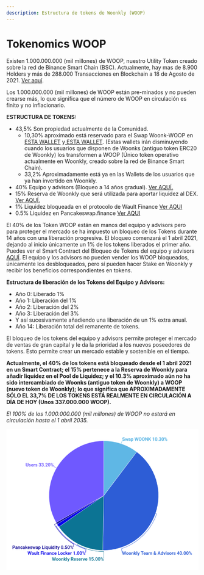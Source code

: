 ```yaml
---
description: Estructura de tokens de Woonkly (WOOP)
---
```


# Tokenomics WOOP

Existen 1.000.000.000 \(mil millones\) de WOOP, nuestro Utility Token creado sobre la red de Binance Smart Chain \(BSC\). Actualmente, hay mas de 8.900 Holders y más de 288.000 Transacciones en Blockchain a 18 de Agosto de 2021. [Ver aquí](https://bscscan.com/token/0x8b303d5bbfbbf46f1a4d9741e491e06986894e18).

Los 1.000.000.000 \(mil millones\) de WOOP están pre-minados y no pueden crearse más, lo que significa que el número de WOOP en circulación es finito y no inflacionario.

**ESTRUCTURA DE TOKENS:**

* 43,5% Son propiedad actualmente de la Comunidad.
  * 10,30% aproximado está reservado para el Swap Woonk-WOOP en[ ESTA WALLET](https://bscscan.com/address/0xE7F0c9ac0869B42d37A0a73bD477068e317f42E3) y[ ESTA WALLET](https://bscscan.com/address/0xb6cc7004ffff12bb8d6599aca140799e0f55a6c2). \(Estas wallets irán disminuyendo cuando los usuarios que disponen de Woonks \(antiguo token ERC20 de Woonkly\) los transformen a WOOP \(Único token operativo actualmente en Woonkly, creado sobre la red de Binance Smart Chain\).
  * 33,2% Aproximadamente está ya en las Wallets de los usuarios que ya han invertido en Woonkly.
* 40% Equipo y advisors \(Bloqueo a 14 años gradual\). [Ver AQUÍ.](https://bscscan.com/address/0xcd10B782bb32Cb673b7Fe2E8C9Ec9AeD8f14e8ad)
* 15% Reserva de Woonkly que será utilizada para aportar liquidez al DEX. [Ver AQUÍ.](https://bscscan.com/address/0xba16ae114d1914d1774715a3a553868551250a99)
* 1% Liquidez bloqueada en el protocolo de Wault Finance [Ver AQUI](https://locker.wault.finance/)
* 0.5% Liquidez en Pancakeswap.finance [Ver AQUI](https://bscscan.com/token/0x8b303d5bbfbbf46f1a4d9741e491e06986894e18?a=0x8061ca0d138f371ffd060f9fe7f742e95ceb162e)

El 40% de los Token WOOP están en manos del equipo y advisors pero para proteger el mercado se ha impuesto un bloqueo de los Tokens durante 14 años con una liberación progresiva. El bloqueo comenzará el 1 abril 2021, dejando al inicio únicamente un 1% de los tokens liberados el primer año. Puedes ver el Smart Contract del Bloqueo de Tokens del equipo y advisors [AQUÍ](https://github.com/Woonkly/STAKESmartContractPreRelease/blob/main/Investing.sol). El equipo y los advisors no pueden vender los WOOP bloqueados, únicamente los desbloqueados, pero sí pueden hacer Stake en Woonkly y recibir los beneficios correspondientes en tokens.

**Estructura de liberación de los Tokens del Equipo y Advisors:**

* Año 0: Liberado 1%
* Año 1: Liberación del 1%
* Año 2: Liberación del 2%
* Año 3: Liberación del 3%
* Y así sucesivamente añadiendo una liberación de un 1% extra anual.
* Año 14: Liberación total del remanente de tokens.

El bloqueo de los tokens del equipo y advisors permite proteger el mercado de ventas de gran capital y le da la prioridad a los nuevos poseedores de tokens. Esto permite crear un mercado estable y sostenible en el tiempo.

**Actualmente, el 40% de los tokens está bloqueado desde el 1 abril 2021 en un Smart Contract; el 15% pertenece a la Reserva de Woonkly para añadir liquidez en el Pool de Liquidez; y el 10.3% aproximado aún no ha sido intercambiado de Woonks \(antiguo token de Woonkly\) a WOOP \(nuevo token de Woonkly\); lo que significa que APROXIMADAMENTE SÓLO EL 33,7% DE LOS TOKENS ESTÁ REALMENTE EN CIRCULACIÓN A DÍA DE HOY \(Unos 337.000.000 WOOP\).**

_El 100% de los 1.000.000.000 \(mil millones\) de WOOP no estará en circulación hasta el 1 abril 2035._

![](.gitbook/assets/image%20%289%29.png)

